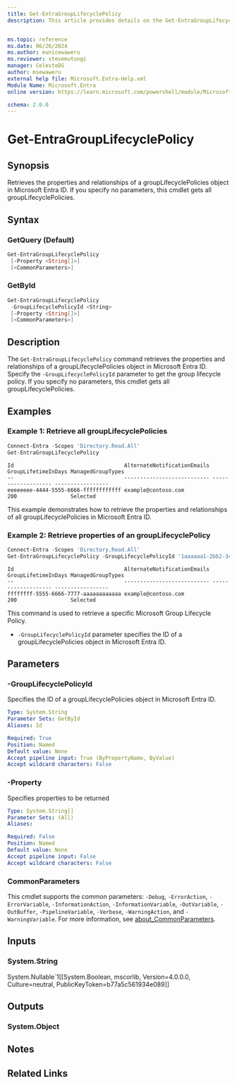 ```yaml
---
title: Get-EntraGroupLifecyclePolicy
description: This article provides details on the Get-EntraGroupLifecyclePolicy command.


ms.topic: reference
ms.date: 06/26/2024
ms.author: eunicewaweru
ms.reviewer: stevemutungi
manager: CelesteDG
author: msewaweru
external help file: Microsoft.Entra-Help.xml
Module Name: Microsoft.Entra
online version: https://learn.microsoft.com/powershell/module/Microsoft.Entra/Get-EntraGroupLifecyclePolicy

schema: 2.0.0
---
```


# Get-EntraGroupLifecyclePolicy

## Synopsis

Retrieves the properties and relationships of a groupLifecyclePolicies object in Microsoft Entra ID.
If you specify no parameters, this cmdlet gets all groupLifecyclePolicies.

## Syntax

### GetQuery (Default)

```powershell
Get-EntraGroupLifecyclePolicy
 [-Property <String[]>]
 [<CommonParameters>]
```

### GetById

```powershell
Get-EntraGroupLifecyclePolicy
 -GroupLifecyclePolicyId <String>
 [-Property <String[]>]
 [<CommonParameters>]
```

## Description

The `Get-EntraGroupLifecyclePolicy` command retrieves the properties and relationships of a groupLifecyclePolicies object in Microsoft Entra ID. Specify the `-GroupLifecyclePolicyId` parameter to get the group lifecycle policy.
If you specify no parameters, this cmdlet gets all groupLifecyclePolicies.

## Examples

### Example 1: Retrieve all groupLifecyclePolicies

```powershell
Connect-Entra -Scopes 'Directory.Read.All'
Get-EntraGroupLifecyclePolicy
```

```Output
Id                                   AlternateNotificationEmails GroupLifetimeInDays ManagedGroupTypes
--                                   --------------------------- ------------------- -----------------
eeeeeeee-4444-5555-6666-ffffffffffff example@contoso.com                     200                 Selected
```

This example demonstrates how to retrieve the properties and relationships of all groupLifecyclePolicies in Microsoft Entra ID.

### Example 2: Retrieve properties of an groupLifecyclePolicy

```powershell
Connect-Entra -Scopes 'Directory.Read.All'
Get-EntraGroupLifecyclePolicy -GroupLifecyclePolicyId '1aaaaaa1-2bb2-3cc3-4dd4-5eeeeeeeeee5'
```

```Output
Id                                   AlternateNotificationEmails GroupLifetimeInDays ManagedGroupTypes
--                                   --------------------------- ------------------- -----------------
ffffffff-5555-6666-7777-aaaaaaaaaaaa example@contoso.com                     200                 Selected
```

This command is used to retrieve a specific Microsoft Group Lifecycle Policy.

- `-GroupLifecyclePolicyId` parameter specifies the ID of a groupLifecyclePolicies object in Microsoft Entra ID.

## Parameters

### -GroupLifecyclePolicyId

Specifies the ID of a groupLifecyclePolicies object in Microsoft Entra ID.

```yaml
Type: System.String
Parameter Sets: GetById
Aliases: Id

Required: True
Position: Named
Default value: None
Accept pipeline input: True (ByPropertyName, ByValue)
Accept wildcard characters: False
```

### -Property

Specifies properties to be returned

```yaml
Type: System.String[]
Parameter Sets: (All)
Aliases:

Required: False
Position: Named
Default value: None
Accept pipeline input: False
Accept wildcard characters: False
```

### CommonParameters

This cmdlet supports the common parameters: `-Debug`, `-ErrorAction`, `-ErrorVariable`, `-InformationAction`, `-InformationVariable`, `-OutVariable`, `-OutBuffer`, `-PipelineVariable`, `-Verbose`, `-WarningAction`, and `-WarningVariable`. For more information, see [about_CommonParameters](https://go.microsoft.com/fwlink/?LinkID=113216).

## Inputs

### System.String

System.Nullable\`1\[\[System.Boolean, mscorlib, Version=4.0.0.0, Culture=neutral, PublicKeyToken=b77a5c561934e089\]\]

## Outputs

### System.Object

## Notes

## Related Links
